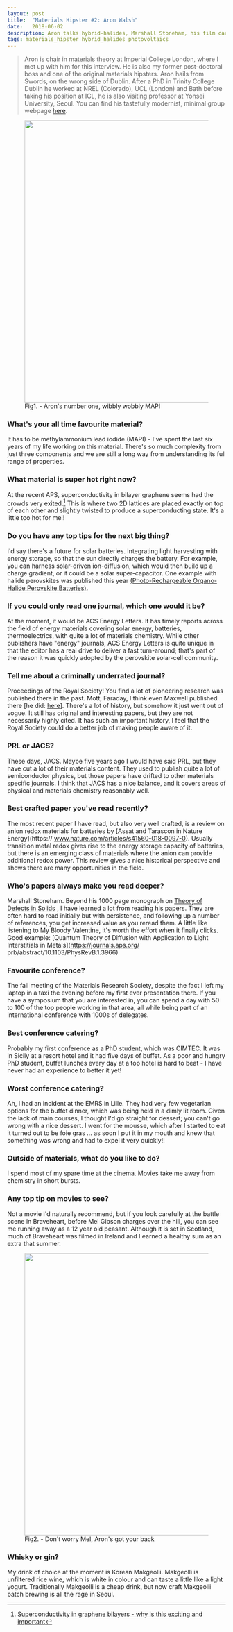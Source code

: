```yaml
---
layout: post
title:  "Materials Hipster #2: Aron Walsh"
date:   2018-06-02
description: Aron talks hybrid-halides, Marshall Stoneham, his film career and the worst thing he's ever put in his mouth.
tags: materials_hipster hybrid_halides photovoltaics
---
```


<blockquote>Aron is chair in materials theory at Imperial College London, where I met up with him for this interview. He is also my former post-doctoral boss and one of the 
original materials hipsters. Aron hails from Swords, on the wrong side of Dublin. 
After a PhD in Trinity College Dublin he worked at NREL (Colorado), UCL (London) 
and Bath before taking his position at ICL, he is also visiting professor at Yonsei 
University, Seoul. You can find his tastefully modernist, minimal group webpage <a href='http://wmd-group.github.io/'>
here</a>.</blockquote>

<figure>
	<img src="{{ '/assets/images/mapi_aron.png' | prepend: site.baseurl }}" alt="" 
width="650"> 
	<figcaption>Fig1. - Aron's number one, wibbly wobbly MAPI </figcaption>
</figure>

### What's your all time favourite material?

It has to be methylammonium lead iodide (MAPI) - I've spent the last six years of 
my life working on this material. There's so much complexity from just three 
components and we are still a long way from understanding its full range of 
properties.

### What material is super hot right now?

At the recent APS, superconductivity in bilayer graphene seems had the crowds very 
exited.[^z] This is where two 2D lattices are placed exactly on top of each other 
and slightly twisted to produce a superconducting state. It's a little too hot for 
me!!

### Do you have any top tips for the next big thing?

I'd say there's a future for solar batteries. Integrating light harvesting with 
energy storage, so that the sun directly charges the battery. For example, you can 
harness solar-driven ion-diffusion, which would then build up a charge gradient, or 
it could be a solar super-capacitor. One example with halide perovskites was 
published this year [(Photo-Rechargeable Organo-Halide Perovskite Batteries)](https://pubs.acs.org/doi/abs/10.1021/acs.nanolett.7b05153).

### If you could only read one journal, which one would it be?

At the moment, it would be ACS Energy Letters. It has timely reports across the 
field of energy materials covering solar energy, batteries, thermoelectrics, with 
quite a lot of materials chemistry. While other publishers have "energy" journals, 
ACS Energy Letters is quite unique in that the editor has a real drive to deliver a 
fast turn-around; that's part of the reason it was quickly adopted by the 
perovskite solar-cell community.

### Tell me about a criminally underrated journal?

Proceedings of the Royal Society! You find a lot of pioneering research was 
published there in the past. Mott, Faraday, I think even Maxwell published there 
[he did: [here](http://rspl.royalsocietypublishing.org/content/13/531)].
There's a lot of history, but somehow it just went out of vogue. It still has 
original and interesting papers, but they are not necessarily highly cited. It has 
such an important history, I feel that the Royal Society could do a better job of 
making people aware of it.

### PRL or JACS?

These days, JACS. Maybe five years ago I would have said PRL, but they have cut a 
lot of their materials content. They used to publish quite a lot of semiconductor 
physics, but those papers have drifted to other materials specific journals. I 
think that JACS has a nice balance, and it covers areas of physical and materials 
chemistry reasonably well.

### Best crafted paper you've read recently?

The most recent paper I have read, but also very well crafted, is a review on anion 
redox materials for batteries by [Assat and Tarascon in Nature Energy](https://
www.nature.com/articles/s41560-018-0097-0). Usually transition metal redox gives 
rise to the energy storage capacity of batteries, but there is an emerging class of 
materials where the anion can provide additional redox power. This review gives a 
nice historical perspective and shows there are many opportunities in the field.  

### Who's papers always make you read deeper?

Marshall Stoneham. Beyond his 1000 page monograph on [Theory of Defects in Solids](http://www.oxfordscholarship.com/view/10.1093/acprof:oso/9780198507802.001.0001/acprof-9780198507802)
, I have learned a lot from reading his papers. They are often hard to read initially 
but with persistence, and following up a number of references, you get increased 
value as you reread them. A little like listening to My Bloody Valentine, it's 
worth the effort when it finally clicks. Good example: 
[Quantum Theory of Diffusion with Application to Light Interstitials in Metals](https://journals.aps.org/
prb/abstract/10.1103/PhysRevB.1.3966)

### Favourite conference?

The fall meeting of the Materials Research Society, despite the fact I left my 
laptop in a taxi the evening before my first ever presentation there. If you have a 
symposium that you are interested in, you can spend a day with 50 to 100 of the top 
people working in that area, all while being part of an international conference 
with 1000s of delegates. 

### Best conference catering? 

Probably my first conference as a PhD student, which was CIMTEC. It was in Sicily 
at a resort hotel and it had five days of buffet. As a poor and hungry PhD student, 
buffet lunches every day at a top hotel is hard to beat - I have never had an 
experience to better it yet!

### Worst conference catering?

Ah, I had an incident at the EMRS in Lille. They had very few vegetarian options 
for the buffet dinner, which was being held in a dimly lit room. Given the lack of 
main courses, I thought I'd go straight for dessert; you can't go wrong with a nice 
dessert. I went for the mousse, which after I started to eat it turned out to be 
foie gras ... as soon I put it in my mouth and knew that something was wrong and 
had to expel it very quickly!!

### Outside of materials, what do you like to do?

I spend most of my spare time at the cinema. Movies take me away from chemistry in 
short bursts.

### Any top tip on movies to see?

Not a movie I'd naturally recommend, but if you look carefully at the battle scene 
in Braveheart, before Mel Gibson charges over the hill, you can see me running away 
as a 12 year old peasant. Although it is set in Scotland, much of Braveheart was 
filmed in Ireland and I earned a healthy sum as an extra that summer.

<figure>
	<img src="{{ '/assets/img/brave_aron.jpeg' | prepend: site.baseurl }}" alt="" 
width="650"> 
	<figcaption>Fig2. - Don't worry Mel, Aron's got your back </figcaption>
</figure>

### Whisky or gin?

My drink of choice at the moment is Korean Makgeolli. Makgeolli is unfiltered rice 
wine, which is white in colour and can taste a little like a light yogurt. 
Traditionally Makgeolli is a cheap drink, but now craft Makgeolli batch brewing is 
all the rage in Seoul.

[^z]: [Superconductivity in graphene bilayers - why is this exciting and important](http://nanoscale.blogspot.co.uk/2018/03/mott-insulators-and-superconductivity.html)
[^a]: [Fundamental understanding and practical challenges of anionic redox activity in Li-ion batteries](https://www.nature.com/articles/s41560-018-0097-0)
